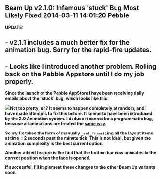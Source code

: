 Beam Up v2.1.0: Infamous 'stuck' Bug Most Likely Fixed
2014-03-11 14:01:20
Pebble
---

<strong>UPDATE: 

## - v2.1.1 includes a much better fix for the animation bug. Sorry for the rapid-fire updates.

## - Looks like I introduced another problem. Rolling back on the Pebble Appstore until I do my job properly.

Since the launch of the Pebble AppStore I have been receiving daily emails about the 'stuck' bug, which looks like this:

<a href="http://ninedof.files.wordpress.com/2013/12/img_20131226_185234.jpg">![](http://ninedof.files.wordpress.com/2013/12/img_20131226_185234.jpg?w=545)</a>Not too pretty, eh? It seems to happen completely at random, and I have made attempts to fix this before. It seems to have been introduced by the 2.0 Animation system. I deduce it cannot be a programmatic bug, because all animations are treated the <a title="Animation Function" href="https://github.com/C-D-Lewis/beam-up/blob/master/src/cl_util.c#L67">same way</a>.

So my fix takes the form of manually <code>_set_frame()</code>ing all the layout items at time = 2 seconds past the minute tick. This is not ideal, but given the animation complexity is the best current option.

Another added feature is the fact that the bottom bar now animates to the correct position when the face is opened.

If successful, I'll implement these changes to the other Beam Up variants soon.
